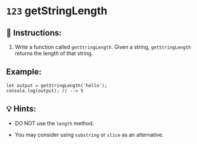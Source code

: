 # `123` getStringLength

## 📝 Instructions:

1. Write a function called `getStringLength`. Given a string, `getStringLength` returns the length of that string.

## Example:

```Js
let output = getStringLength('hello');
console.log(output); // --> 5
```

## 💡 Hints:

* DO NOT use the `length` method.

* You may consider using `substring` or `slice` as an alternative.